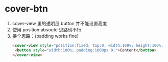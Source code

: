 # cover-btn
1. cover-view 里的透明层 button 并不能设置高度
2. 使用 position:absoute 思路也不行
3. 换个思路：(padding works fine)
   ```html
   <cover-view style="position:fixed; top:0; width:100%; height:100%; overflow:hidden;">
    <button style="width:100%; padding:1000px 0;">Content</button>
   </cover-view>
   ```